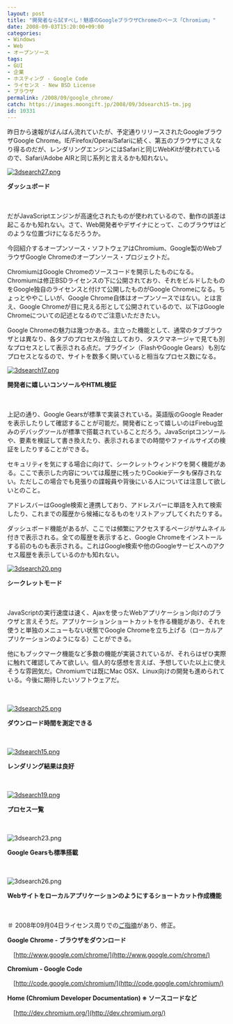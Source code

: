 ```yaml
---
layout: post
title: "開発者なら試すべし！魅惑のGoogleブラウザChromeのベース「Chromium」"
date: 2008-09-03T15:20:00+09:00
categories:
- Windows
- Web
- オープンソース
tags: 
- GUI
- 企業
- ホスティング - Google Code
- ライセンス - New BSD License
- ブラウザ
permalink: /2008/09/google_chrome/
catch: https://images.moongift.jp/2008/09/3dsearch15-tm.jpg
id: 10331
---
```

昨日から速報がばんばん流れていたが、予定通りリリースされたGoogleブラウザGoogle Chrome。IE/Firefox/Opera/Safariに続く、第五のブラウザにさえなり得るのだが、レンダリングエンジンにはSafariと同じWebKitが使われているので、Safari/Adobe AIRと同じ系列と言えるかも知れない。

  

[![3dsearch27.png](https://images.moongift.jp/2008/09/3dsearch27-tm.jpg)](https://images.moongift.jp/2008/09/3dsearch27.jpg)  
  
**ダッシュボード**

  

　

  

だがJavaScriptエンジンが高速化されたものが使われているので、動作の誤差は起こるかも知れない。さて、Web開発者やデザイナにとって、このブラウザはどのような位置づけになるだろうか。

  

今回紹介するオープンソース・ソフトウェアはChromium、Google製のWebブラウザGoogle Chromeのオープンソース・プロジェクトだ。

  
  
<!--more-->  

ChromiumはGoogle Chromeのソースコードを開示したものになる。Chromiumは修正BSDライセンスの下に公開されており、それをビルドしたものをGoogle独自のライセンスと付けて公開したものがGoogle Chromeになる。ちょっとややこしいが、Google Chrome自体はオープンソースではない。とは言え、Google Chromeが目に見える形として公開されているので、以下はGoogle Chromeについての記述となるのでご注意いただきたい。

  

Google Chromeの魅力は幾つかある。主立った機能として、通常のタブブラウザとは異なり、各タブのプロセスが独立しており、タスクマネージャで見ても別なプロセスとして表示される点だ。プラグイン（FlashやGoogle Gears）も別なプロセスとなるので、サイトを数多く開いていると相当なプロセス数になる。

  

[![3dsearch17.png](https://images.moongift.jp/2008/09/3dsearch17-tm.jpg)](https://images.moongift.jp/2008/09/3dsearch17.jpg)  
  
**開発者に嬉しいコンソールやHTML検証**

  

　

  

上記の通り、Google Gearsが標準で実装されている。英語版のGoogle Readerを表示したりして確認することが可能だ。開発者にとって嬉しいのはFirebug並みのデバッグツールが標準で搭載されていることだろう。JavaScriptコンソールや、要素を検証して書き換えたり、表示されるまでの時間やファイルサイズの検証をしたりすることができる。

  

セキュリティを気にする場合に向けて、シークレットウィンドウを開く機能がある。ここで表示した内容については履歴に残ったりCookieデータも保存されない。ただしこの場合でも見張りの諜報員や背後にいる人については注意して欲しいとのこと。

  

アドレスバーはGoogle検索と連携しており、アドレスバーに単語を入れて検索したり、これまでの履歴から候補になるものをリストアップしてくれたりする。

  

ダッシュボード機能があるが、ここでは頻繁にアクセスするページがサムネイル付きで表示される。全ての履歴を表示すると、Google Chromeをインストールする前のものも表示される。これはGoogle検索や他のGoogleサービスへのアクセス履歴を表示しているのかも知れない。

  

[![3dsearch20.png](https://images.moongift.jp/2008/09/3dsearch20-tm.jpg)](https://images.moongift.jp/2008/09/3dsearch20.jpg)  
  
**シークレットモード**

  

　

  

JavaScriptの実行速度は速く、Ajaxを使ったWebアプリケーション向けのブラウザと言えそうだ。アプリケーションショートカットを作る機能があり、それを使うと単独のメニューもない状態でGoogle Chromeを立ち上げる（ローカルアプリケーションのようになる）ことができる。

  

他にもブックマーク機能など多数の機能が実装されているが、それらはぜひ実際に触れて確認してみて欲しい。個人的な感想を言えば、予想していた以上に使えそうな雰囲気だ。Chromiumでは既にMac OSX、Linux向けの開発も進められている。今後に期待したいソフトウェアだ。

  

　

  

[![3dsearch25.png](https://images.moongift.jp/2008/09/3dsearch25-tm.jpg)](https://images.moongift.jp/2008/09/3dsearch25.jpg)  
  
**ダウンロード時間を測定できる**

  

　  
  
[![3dsearch15.png](https://images.moongift.jp/2008/09/3dsearch15-tm.jpg)](https://images.moongift.jp/2008/09/3dsearch15.jpg)  
  
**レンダリング結果は良好**

  

　

  

[![3dsearch19.png](https://images.moongift.jp/2008/09/3dsearch19-tm.jpg)](https://images.moongift.jp/2008/09/3dsearch19.jpg)  
  
**プロセス一覧**

  

　

  

![3dsearch23.png](https://images.moongift.jp/2008/09/3dsearch23.jpg)  
  
**Google Gearsも標準搭載**

  

　  
  
 ![3dsearch26.png](https://images.moongift.jp/2008/09/3dsearch26.jpg)  
  
**Webサイトをローカルアプリケーションのようにするショートカット作成機能**

  

　　

  

＃ 2008年09月04日ライセンス周りでの[ご指摘](http://d.hatena.ne.jp/shiumachi/20080903/1220445894)があり、修正。

  

**Google Chrome - ブラウザをダウンロード**  
  
　[http://www.google.com/chrome/](http://www.google.com/chrome/)

  

**Chromium - Google Code**  
  
　[http://code.google.com/chromium/](http://code.google.com/chromium/)

  

**Home (Chromium Developer Documentation) ※ ソースコードなど**  
  
　[http://dev.chromium.org/](http://dev.chromium.org/)

  

